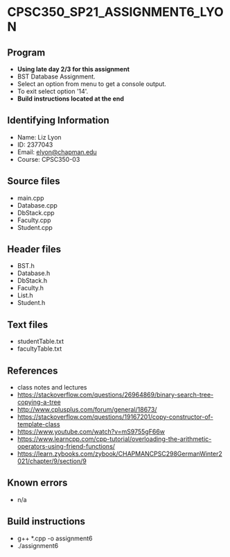 # CPSC350_SP21_ASSIGNMENT6_LYON

## Program
* **Using late day 2/3 for this assignment**
* BST Database Assignment.
* Select an option from menu to get a console output.
* To exit select option '14'.
* **Build instructions located at the end**

## Identifying Information
* Name: Liz Lyon
* ID: 2377043
* Email: elyon@chapman.edu
* Course: CPSC350-03

## Source files
* main.cpp
* Database.cpp
* DbStack.cpp
* Faculty.cpp
* Student.cpp

## Header files
* BST.h
* Database.h
* DbStack.h
* Faculty.h
* List.h
* Student.h

## Text files
* studentTable.txt
* facultyTable.txt

## References 
* class notes and lectures
* https://stackoverflow.com/questions/26964869/binary-search-tree-copying-a-tree
* http://www.cplusplus.com/forum/general/18673/
* https://stackoverflow.com/questions/19167201/copy-constructor-of-template-class
* https://www.youtube.com/watch?v=mS9755gF66w
* https://www.learncpp.com/cpp-tutorial/overloading-the-arithmetic-operators-using-friend-functions/
* https://learn.zybooks.com/zybook/CHAPMANCPSC298GermanWinter2021/chapter/9/section/9

## Known errors
* n/a

## Build instructions 
* g++ *.cpp -o assignment6
* ./assignment6
